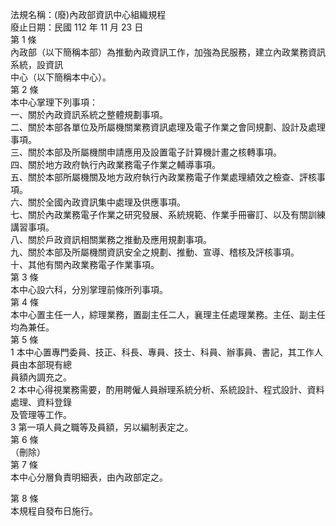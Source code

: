 法規名稱：(廢)內政部資訊中心組織規程  
廢止日期：民國 112 年 11 月 23 日  
第 1 條  
內政部（以下簡稱本部）為推動內政資訊工作，加強為民服務，建立內政業務資訊系統，設資訊  
中心（以下簡稱本中心）。  
第 2 條  
本中心掌理下列事項：  
一、關於內政資訊系統之整體規劃事項。  
二、關於本部各單位及所屬機關業務資訊處理及電子作業之會同規劃、設計及處理事項。  
三、關於本部及所屬機關申請應用及設置電子計算機計畫之核轉事項。  
四、關於地方政府執行內政業務電子作業之輔導事項。  
五、關於本部所屬機關及地方政府執行內政業務電子作業處理績效之檢查、評核事項。  
六、關於全國內政資訊集中處理及供應事項。  
七、關於內政業務電子作業之研究發展、系統規範、作業手冊審訂、以及有關訓練講習事項。  
八、關於戶政資訊相關業務之推動及應用規劃事項。  
九、關於本部及所屬機關資訊安全之規劃、推動、宣導、稽核及評核事項。  
十、其他有關內政業務電子作業事項。  
第 3 條  
本中心設六科，分別掌理前條所列事項。  
第 4 條  
本中心置主任一人，綜理業務，置副主任二人，襄理主任處理業務。主任、副主任均為兼任。  
第 5 條  
1 本中心置專門委員、技正、科長、專員、技士、科員、辦事員、書記，其工作人員由本部現有總  
員額內調充之。  
2 本中心得視業務需要，酌用聘僱人員辦理系統分析、系統設計、程式設計、資料處理、資料登錄  
及管理等工作。  
3 第一項人員之職等及員額，另以編制表定之。  
第 6 條  
（刪除）  
第 7 條  
本中心分層負責明細表，由內政部定之。  


第 8 條  
本規程自發布日施行。  


